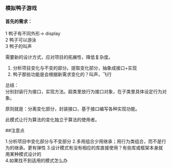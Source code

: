 ### 模拟鸭子游戏
#### 首先的需求：
1 鸭子有不同外形-> display  
2 鸭子可以游泳  
3 鸭子的叫声  

需要新的设计方式，应对项目的拓展性，降低复杂度。  
1. 分析项目变化与不变的部分。提取变化部分，抽象成接口+实现  
2. 鸭子那些功能是会根据新需求变化的？叫声，飞行  

总结：  
分别封装行为接口，实现方法。超类里放行为接口对象，在子类里具体设定行为对象。  

原则就是：分离变化部分，封装接口，基于接口编写各种实现功能。  

此模式让行为算法的变化独立于算法的使用者。

##注意点

1.分析项目中变化部分与不变部分
2.多用组合少用继承；用行为类组合，而不是行为的继承。更有弹性
3.设计模式有没有相应的库直接使用？有些库或框架本身就用某种模式设计的  
4.如果找不到适用的模式怎么办  